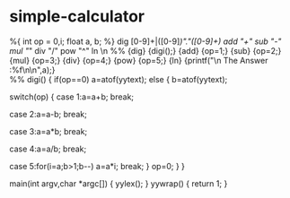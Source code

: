 # simple-calculator

  %{
  int op = 0,i;
  float a, b;
%} 
dig [0-9]+|([0-9]*)"."([0-9]+)
add "+"
sub "-"
mul "*"
div "/"
pow "^"
ln \n
%%
{dig} {digi();} 
{add} {op=1;}
{sub} {op=2;}
{mul} {op=3;}
{div} {op=4;}
{pow} {op=5;}
{ln} {printf("\n The Answer :%f\n\n",a);}  
%%
digi()
{
 if(op==0)
 a=atof(yytext); 
 else
 {
 b=atof(yytext);
  
 switch(op)
 {
   case 1:a=a+b;
    break;
  
   case 2:a=a-b;
   break;
   
   case 3:a=a*b;
   break;
   
   case 4:a=a/b;
   break;
   
   case 5:for(i=a;b>1;b--)
   a=a*i;
   break;
  }
 op=0;
 }
}
  
main(int argv,char *argc[])
{
 yylex();
}
yywrap()
 {
  return 1;
 }
